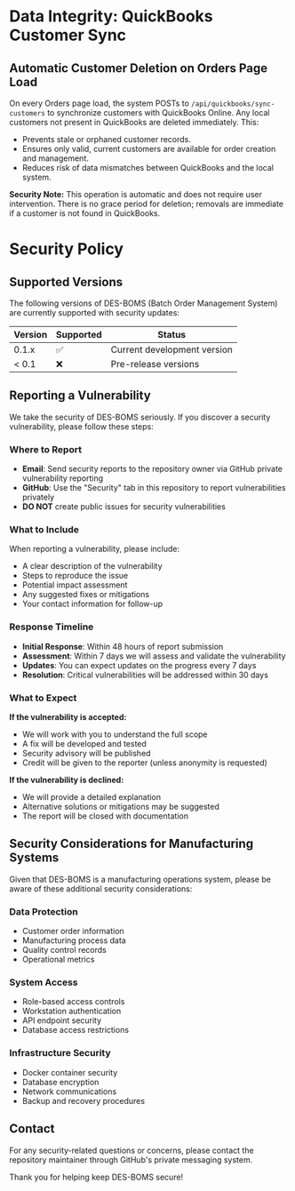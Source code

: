 # Data Integrity: QuickBooks Customer Sync

## Automatic Customer Deletion on Orders Page Load

On every Orders page load, the system POSTs to `/api/quickbooks/sync-customers` to synchronize customers with QuickBooks Online. Any local customers not present in QuickBooks are deleted immediately. This:

- Prevents stale or orphaned customer records.
- Ensures only valid, current customers are available for order creation and management.
- Reduces risk of data mismatches between QuickBooks and the local system.

**Security Note:**
This operation is automatic and does not require user intervention. There is no grace period for deletion; removals are immediate if a customer is not found in QuickBooks.
# Security Policy

## Supported Versions

The following versions of DES-BOMS (Batch Order Management System) are currently supported with security updates:

| Version | Supported          | Status |
| ------- | ------------------ | ------ |
| 0.1.x   | :white_check_mark: | Current development version |
| < 0.1   | :x:                | Pre-release versions |

## Reporting a Vulnerability

We take the security of DES-BOMS seriously. If you discover a security vulnerability, please follow these steps:

### Where to Report

- **Email**: Send security reports to the repository owner via GitHub private vulnerability reporting
- **GitHub**: Use the "Security" tab in this repository to report vulnerabilities privately
- **DO NOT** create public issues for security vulnerabilities

### What to Include

When reporting a vulnerability, please include:

- A clear description of the vulnerability
- Steps to reproduce the issue
- Potential impact assessment
- Any suggested fixes or mitigations
- Your contact information for follow-up

### Response Timeline

- **Initial Response**: Within 48 hours of report submission
- **Assessment**: Within 7 days we will assess and validate the vulnerability
- **Updates**: You can expect updates on the progress every 7 days
- **Resolution**: Critical vulnerabilities will be addressed within 30 days

### What to Expect

**If the vulnerability is accepted:**
- We will work with you to understand the full scope
- A fix will be developed and tested
- Security advisory will be published
- Credit will be given to the reporter (unless anonymity is requested)

**If the vulnerability is declined:**
- We will provide a detailed explanation
- Alternative solutions or mitigations may be suggested
- The report will be closed with documentation

## Security Considerations for Manufacturing Systems

Given that DES-BOMS is a manufacturing operations system, please be aware of these additional security considerations:

### Data Protection
- Customer order information
- Manufacturing process data
- Quality control records
- Operational metrics

### System Access
- Role-based access controls
- Workstation authentication
- API endpoint security
- Database access restrictions

### Infrastructure Security
- Docker container security
- Database encryption
- Network communications
- Backup and recovery procedures

## Contact

For any security-related questions or concerns, please contact the repository maintainer through GitHub's private messaging system.

Thank you for helping keep DES-BOMS secure!
